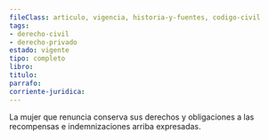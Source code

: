 ```yaml
---
fileClass: articulo, vigencia, historia-y-fuentes, codigo-civil
tags:
- derecho-civil
- derecho-privado
estado: vigente
tipo: completo
libro:
titulo:
parrafo:
corriente-juridica:
---
```

La mujer que renuncia conserva sus derechos y obligaciones a las recompensas e indemnizaciones arriba expresadas.
